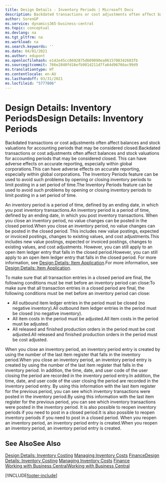 ```yaml
---
title: Design Details - Inventory Periods | Microsoft Docs
description: Backdated transactions or cost adjustments often affect balances and stock valuations for accounting periods that may be considered closed. This can have adverse effects on accurate reporting, especially within global corporations. The Inventory Periods feature can be used to avoid such problems by opening or closing inventory periods to limit posting in a set period of time.
author: SorenGP
ms.service: dynamics365-business-central
ms.topic: conceptual
ms.devlang: na
ms.tgt_pltfrm: na
ms.workload: na
ms.search.keywords: ''
ms.date: 04/01/2021
ms.author: edupont
ms.openlocfilehash: e142e45cc8692875d609090ea8615708342683fb
ms.sourcegitcommit: 766e2840fd16efb901d211d7fa64d96766ac99d9
ms.translationtype: HT
ms.contentlocale: en-AU
ms.lasthandoff: 03/31/2021
ms.locfileid: "5777806"
---
```

# <a name="design-details-inventory-periods"></a><span data-ttu-id="b8eec-105">Design Details: Inventory Periods</span><span class="sxs-lookup"><span data-stu-id="b8eec-105">Design Details: Inventory Periods</span></span>
<span data-ttu-id="b8eec-106">Backdated transactions or cost adjustments often affect balances and stock valuations for accounting periods that may be considered closed.</span><span class="sxs-lookup"><span data-stu-id="b8eec-106">Backdated transactions or cost adjustments often affect balances and stock valuations for accounting periods that may be considered closed.</span></span> <span data-ttu-id="b8eec-107">This can have adverse effects on accurate reporting, especially within global corporations.</span><span class="sxs-lookup"><span data-stu-id="b8eec-107">This can have adverse effects on accurate reporting, especially within global corporations.</span></span> <span data-ttu-id="b8eec-108">The Inventory Periods feature can be used to avoid such problems by opening or closing inventory periods to limit posting in a set period of time.</span><span class="sxs-lookup"><span data-stu-id="b8eec-108">The Inventory Periods feature can be used to avoid such problems by opening or closing inventory periods to limit posting in a set period of time.</span></span>  

 <span data-ttu-id="b8eec-109">An inventory period is a period of time, defined by an ending date, in which you post inventory transactions.</span><span class="sxs-lookup"><span data-stu-id="b8eec-109">An inventory period is a period of time, defined by an ending date, in which you post inventory transactions.</span></span> <span data-ttu-id="b8eec-110">When you close an inventory period, no value changes can be posted in the closed period.</span><span class="sxs-lookup"><span data-stu-id="b8eec-110">When you close an inventory period, no value changes can be posted in the closed period.</span></span> <span data-ttu-id="b8eec-111">This includes new value postings, expected or invoiced postings, changes to existing values, and cost adjustments.</span><span class="sxs-lookup"><span data-stu-id="b8eec-111">This includes new value postings, expected or invoiced postings, changes to existing values, and cost adjustments.</span></span> <span data-ttu-id="b8eec-112">However, you can still apply to an open item ledger entry that falls in the closed period.</span><span class="sxs-lookup"><span data-stu-id="b8eec-112">However, you can still apply to an open item ledger entry that falls in the closed period.</span></span> <span data-ttu-id="b8eec-113">For more information, see [Design Details: Item Application](design-details-item-application.md).</span><span class="sxs-lookup"><span data-stu-id="b8eec-113">For more information, see [Design Details: Item Application](design-details-item-application.md).</span></span>  

 <span data-ttu-id="b8eec-114">To make sure that all transaction entries in a closed period are final, the following conditions must be met before an inventory period can close:</span><span class="sxs-lookup"><span data-stu-id="b8eec-114">To make sure that all transaction entries in a closed period are final, the following conditions must be met before an inventory period can close:</span></span>  

-   <span data-ttu-id="b8eec-115">All outbound item ledger entries in the period must be closed (no negative inventory).</span><span class="sxs-lookup"><span data-stu-id="b8eec-115">All outbound item ledger entries in the period must be closed (no negative inventory).</span></span>  
-   <span data-ttu-id="b8eec-116">All item costs in the period must be adjusted.</span><span class="sxs-lookup"><span data-stu-id="b8eec-116">All item costs in the period must be adjusted.</span></span>  
-   <span data-ttu-id="b8eec-117">All released and finished production orders in the period must be cost adjusted.</span><span class="sxs-lookup"><span data-stu-id="b8eec-117">All released and finished production orders in the period must be cost adjusted.</span></span>  

 <span data-ttu-id="b8eec-118">When you close an inventory period, an inventory period entry is created by using the number of the last item register that falls in the inventory period.</span><span class="sxs-lookup"><span data-stu-id="b8eec-118">When you close an inventory period, an inventory period entry is created by using the number of the last item register that falls in the inventory period.</span></span> <span data-ttu-id="b8eec-119">In addition, the time, date, and user code of the user closing the period are recorded in the inventory period entry.</span><span class="sxs-lookup"><span data-stu-id="b8eec-119">In addition, the time, date, and user code of the user closing the period are recorded in the inventory period entry.</span></span> <span data-ttu-id="b8eec-120">By using this information with the last item register for the previous period, you can see which inventory transactions were posted in the inventory period.</span><span class="sxs-lookup"><span data-stu-id="b8eec-120">By using this information with the last item register for the previous period, you can see which inventory transactions were posted in the inventory period.</span></span> <span data-ttu-id="b8eec-121">It is also possible to reopen inventory periods if you need to post in a closed period.</span><span class="sxs-lookup"><span data-stu-id="b8eec-121">It is also possible to reopen inventory periods if you need to post in a closed period.</span></span> <span data-ttu-id="b8eec-122">When you reopen an inventory period, an inventory period entry is created.</span><span class="sxs-lookup"><span data-stu-id="b8eec-122">When you reopen an inventory period, an inventory period entry is created.</span></span>  

## <a name="see-also"></a><span data-ttu-id="b8eec-123">See Also</span><span class="sxs-lookup"><span data-stu-id="b8eec-123">See Also</span></span>  
 <span data-ttu-id="b8eec-124">[Design Details: Inventory Costing](design-details-inventory-costing.md) [Managing Inventory Costs](finance-manage-inventory-costs.md) [Finance](finance.md)</span><span class="sxs-lookup"><span data-stu-id="b8eec-124">[Design Details: Inventory Costing](design-details-inventory-costing.md) [Managing Inventory Costs](finance-manage-inventory-costs.md) [Finance](finance.md)</span></span>  
 [<span data-ttu-id="b8eec-125">Working with Business Central</span><span class="sxs-lookup"><span data-stu-id="b8eec-125">Working with Business Central</span></span>](ui-work-product.md)


[!INCLUDE[footer-include](includes/footer-banner.md)]